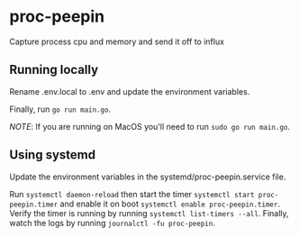 # proc-peepin
Capture process cpu and memory and send it off to influx

## Running locally
Rename .env.local to .env and update the environment variables.

Finally, run `go run main.go`.

*NOTE*: If you are running on MacOS you'll need to run `sudo go run main.go`.

## Using systemd
Update the environment variables in the systemd/proc-peepin.service file.

Run `systemctl daemon-reload` then start the timer `systemctl start proc-peepin.timer` and enable it on boot `systemctl enable proc-peepin.timer`. Verify the timer is running by running `systemctl list-timers --all`. Finally, watch the logs by running `journalctl -fu proc-peepin`.
